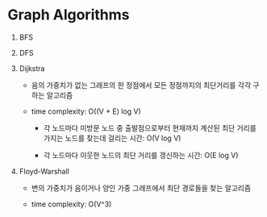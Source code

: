 # Graph Algorithms

1. BFS

2. DFS

3. Dijkstra

    - 음의 가중치가 없는 그래프의 한 정점에서 모든 정점까지의 최단거리를 각각 구하는 알고리즘

    - time complexity: O((V + E) log V)

        - 각 노드마다 미방문 노드 중 출발점으로부터 현재까지 계산된 최단 거리를 가지는 노드를 찾는데 걸리는 시간: O(V log V)

        - 각 노드마다 이웃한 노드의 최단 거리를 갱신하는 시간: O(E log V)

4. Floyd-Warshall

    - 변의 가중치가 음이거나 양인 가중 그래프에서 최단 경로들을 찾는 알고리즘

    - time complexity: O(V^3)
